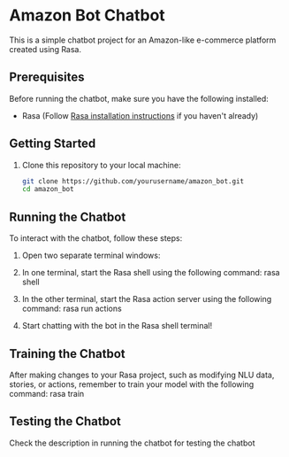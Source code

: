# Amazon Bot Chatbot

This is a simple chatbot project for an Amazon-like e-commerce platform created using Rasa.

## Prerequisites

Before running the chatbot, make sure you have the following installed:

- Rasa (Follow [Rasa installation instructions](https://rasa.com/docs/rasa/installation) if you haven't already)

## Getting Started

1. Clone this repository to your local machine:

   ```bash
   git clone https://github.com/yourusername/amazon_bot.git
   cd amazon_bot
   ```

## Running the Chatbot

To interact with the chatbot, follow these steps:

1. Open two separate terminal windows:

2. In one terminal, start the Rasa shell using the following command:
   rasa shell

3. In the other terminal, start the Rasa action server using the following command:
   rasa run actions

4. Start chatting with the bot in the Rasa shell terminal!

## Training the Chatbot

After making changes to your Rasa project, such as modifying NLU data, stories, or actions, remember to train your model with the following command:
rasa train

## Testing the Chatbot

Check the description in running the chatbot for testing the chatbot
